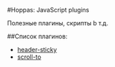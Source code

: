 #Hoppas: JavaScript plugins

Полезные плагины, скрипты b т.д.

##Список плагинов:
* [header-sticky](/header-sticky)
* [scroll-to](/scroll-to)


